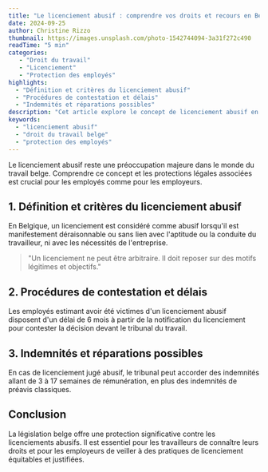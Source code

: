 ```yaml
---
title: "Le licenciement abusif : comprendre vos droits et recours en Belgique"
date: 2024-09-25
author: Christine Rizzo
thumbnail: https://images.unsplash.com/photo-1542744094-3a31f272c490
readTime: "5 min"
categories:
   - "Droit du travail"
   - "Licenciement"
   - "Protection des employés"
highlights:
  - "Définition et critères du licenciement abusif"
  - "Procédures de contestation et délais"
  - "Indemnités et réparations possibles"
description: "Cet article explore le concept de licenciement abusif en Belgique, détaillant les critères légaux, les procédures de contestation et les indemnités auxquelles les victimes peuvent prétendre."
keywords:
  - "licenciement abusif"
  - "droit du travail belge"
  - "protection des employés"
---
```


Le licenciement abusif reste une préoccupation majeure dans le monde du travail belge. Comprendre ce concept et les protections légales associées est crucial pour les employés comme pour les employeurs.

## 1. Définition et critères du licenciement abusif

En Belgique, un licenciement est considéré comme abusif lorsqu'il est manifestement déraisonnable ou sans lien avec l'aptitude ou la conduite du travailleur, ni avec les nécessités de l'entreprise.

> "Un licenciement ne peut être arbitraire. Il doit reposer sur des motifs légitimes et objectifs."

## 2. Procédures de contestation et délais

Les employés estimant avoir été victimes d'un licenciement abusif disposent d'un délai de 6 mois à partir de la notification du licenciement pour contester la décision devant le tribunal du travail.

## 3. Indemnités et réparations possibles

En cas de licenciement jugé abusif, le tribunal peut accorder des indemnités allant de 3 à 17 semaines de rémunération, en plus des indemnités de préavis classiques.

## Conclusion

La législation belge offre une protection significative contre les licenciements abusifs. Il est essentiel pour les travailleurs de connaître leurs droits et pour les employeurs de veiller à des pratiques de licenciement équitables et justifiées.